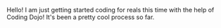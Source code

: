Hello! I am just getting started coding for reals this time with the help of Coding Dojo! It's been a pretty cool process so far.
